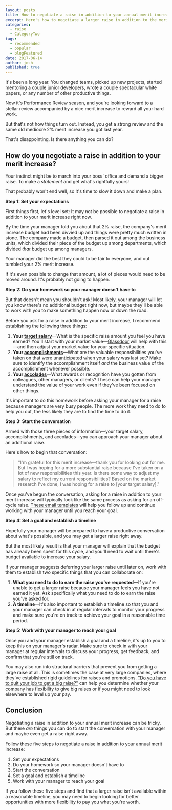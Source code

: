 ```yaml
---
layout: posts
title: How to negotiate a raise in addition to your annual merit increase
excerpt: Here's how to negotiate a larger raise in addition to the merit increase you were offered in your annual review.
categories:
  - raise
  - CategoryTwo
tags:
  - recommended
  - popular
  - blogFeatured
date: 2017-06-14
author: josh
published: true
---
```

It's been a long year. You changed teams, picked up new projects, started mentoring a couple junior developers, wrote a couple spectacular white papers, or any number of other productive things. 

Now it's Performance Review season, and you're looking forward to a stellar review accompanied by a nice merit increase to reward all your hard work.

But that's not how things turn out. Instead, you get a strong review and the same old mediocre 2% merit increase you got last year.

That's disappointing. Is there anything you can do?

## How do you negotiate a raise in addition to your merit increase?

Your instinct might be to march into your boss' office and demand a bigger raise. To make a *statement* and get what's rightfully yours! 

That probably won't end well, so it's time to slow it down and make a plan.

**Step 1: Set your expectations**

First things first, let's level set: It may not be possible to negotiate a raise in addition to your merit increase right now.

By the time your manager told you about that 2% raise, the company's merit increase budget had been divvied up and things were pretty much written in stone. The company made a budget, then parsed it out among the business units, which divided their piece of the budget up among departments, which divided *that* budget up among managers. 

Your manager did the best they could to be fair to everyone, and out tumbled your 2% merit increase.

If it's even possible to change that amount, a lot of pieces would need to be moved around. It's probably not going to happen.

**Step 2: Do your homework so your manager doesn't have to**

But that doesn't mean you shouldn't ask! Most likely, your manager will let you know there's no additional budget right now, but maybe they'll be able to work with you to make something happen now or down the road.

Before you ask for a raise in addition to your merit increase, I recommend establishing the following three things:

1. **Your [target salary](/book/raise/what-is-your-target-salary/)**—What is the specific raise amount you feel you have earned? You'll start with your market value—[Glassdoor](https://www.glassdoor.com/Salaries/index.htm) will help with this—and then adjust your market value for your specific situation.
2. **Your [accomplishments](/book/raise/raise-build-your-case#accomplishments)**—What are the valuable responsibilities you've taken on that were unanticipated when your salary was last set? Make sure to identify the accomplishment itself *and* the business value of the accomplishment whenever possible.
3. **Your [accolades](/book/raise/raise-build-your-case#accolades)**—What awards or recognition have you gotten from colleagues, other managers, or clients? These can help your manager understand the value of your work even if they've been focused on other things.

It's important to do this homework before asking your manager for a raise because managers are very busy people. The more work they need to do to help you out, the less likely they are to find the time to do it.

**Step 3: Start the conversation**

Armed with those three pieces of information—your target salary, accomplishments, and accolades—you can approach your manager about an additional raise.

Here's how to begin that conversation:

> "I'm grateful for this merit increase—thank you for looking out for me. But I was hoping for a more substantial raise because I've taken on a lot of new responsibilities this year. Is there some way to adjust my salary to reflect my current responsibilities? Based on the market research I've done, I was hoping for a raise to [your target salary]."

Once you've begun the conversation, asking for a raise in addition to your merit increase will typically look like the same process as asking for an off-cycle raise. [These email templates](/salary-increase-letter-sample/) will help you follow up and continue working with your manager until you reach your goal.

**Step 4: Set a goal and establish a timeline**

Hopefully your manager will be prepared to have a productive conversation about what's possible, and you may get a larger raise right away.

But the most likely result is that your manager will explain that the budget has already been spent for this cycle, and you'll need to wait until there's budget available to increase your salary.

If your manager suggests deferring your larger raise until later on, work with them to establish two specific things that you can collaborate on:

1. **What you need to do to earn the raise you've requested**—If you're unable to get a larger raise because your manager feels you have not earned it yet. Ask specifically what you need to do to earn the raise you've asked for.
2. **A timeline**—It's also important to establish a timeline so that you and your manager can check in at regular intervals to monitor your progress and make sure you're on track to achieve your goal in a reasonable time period.

**Step 5: Work with your manager to reach your goal**

Once you and your manager establish a goal and a timeline, it's up to you to keep this on your manager's radar. Make sure to check in with your manager at regular intervals to discuss your progress, get feedback, and confirm that you're still on track.

You may also run into structural barriers that prevent you from getting a large raise at all. This is sometimes the case at very large companies, where they've established rigid guidelines for raises and promotions. ["Do you have to quit your job to get a big raise?"](/do-you-have-to-quit-your-job-to-get-a-big-raise/) can help you determine whether your company has flexibility to give big raises or if you might need to look elsewhere to level up your pay.

## Conclusion

Negotiating a raise in addition to your annual merit increase can be tricky. But there *are* things you can do to start the conversation with your manager and maybe even get a raise right away.

Follow these five steps to negotiate a raise in addition to your annual merit increase:

1. Set your expectations
2. Do your homework so your manager doesn't have to
3. Start the conversation
4. Set a goal and establish a timeline
5. Work with your manager to reach your goal

If you follow these five steps and find that a larger raise isn't available within a reasonable timeline, you may need to begin looking for better opportunities with more flexibility to pay you what you're worth.

<div class="inline-ad hidden"></div>